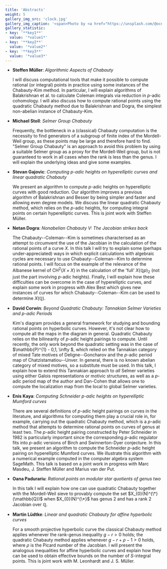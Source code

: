 ```yaml
---
title: 'Abstracts'
weight: 5
gallery_img_src: 'clock.jpg'
gallery_img_caption: '<span>Photo by <a href="https://unsplash.com/@oceanng?utm_source=unsplash&amp;utm_medium=referral&amp;utm_content=creditCopyText">Ocean Ng</a> on <a href="https://unsplash.com/s/photos/clock?utm_source=unsplash&amp;utm_medium=referral&amp;utm_content=creditCopyText">Unsplash</a></span>'
gallery_statistic:
- key: '**key1**'
  value: '*value1*'
- key: '**key2**'
  value: '*value2*'
- key: '**key3**'
  value: '*value3*'
---
```


- **Steffen Müller**: *Algorithmic Aspects of Chabauty*

    I will discuss computational tools that make it possible to compute rational (or integral) points in practice using some instances of the Chabauty-Kim method. In particular, I will explain algorithms of Balakrishnan et al. to calculate Coleman integrals via reduction in $p$-adic cohomology. I will also discuss how to compute rational points using the quadratic Chabauty method due to Balakrishnan and Dogra, the simplest non-abelian instance of Chabauty-Kim.

- **Michael Stoll**: *Selmer Group Chabauty*

    Frequently, the bottleneck in a (classical) Chabauty computation is the necessity to find generators of a subgroup of finite index of the Mordell-Weil group, as these points may be large and therefore hard to find. "Selmer Group Chabauty" is an approach to avoid this problem by using a suitable Selmer group as a proxy for the Mordell-Weil group, but is not guaranteed to work in all cases when the rank is less than the genus. I will explain the underlying ideas and give some examples.

- **Stevan Gajovic**: *Computing $p$-adic heights on hyperelliptic curves and linear quadratic Chabauty*

    We present an algorithm to compute $p$-adic heights on hyperelliptic curves with good reduction. Our algorithm improves a previous algorithm of Balakrishnan and Besser by being simpler and faster and allowing even degree models. We discuss the linear quadratic Chabauty method, which relies on the $p$-adic heights, for computing integral points on certain hyperelliptic curves. This is joint work with Steffen Müller.

- **Netan Dogra**: *Nonabelian Chabauty V: The Jacobian strikes back*

    The Chabauty--Coleman--Kim is sometimes characterised as an attempt to circumvent the use of the Jacobian in the calculation of the rational points of a curve $X$. In this talk I will try to explain some (perhaps under-appreciated) ways in which explicit calculations with algebraic cycles are necessary to use Chabauty--Coleman--Kim to determine rational points. I will focus on the example of the relevance of the Albanese kernel of $\operatorname{CH}^{2} (X \times X)$ in the calculation of the 'full' $X(\mathbb{Q}p)_{2}$ (not just the part involving $p$-adic heights). Finally, I will explain how these difficulties can be overcome in the case of hyperelliptic curves, and explain some work in progress with Alex Best which gives new instances of curves for which Chabauty--Coleman--Kim can be used to determine $X(\mathbb{Q})$.

- **David Corwin**: *Beyond Quadratic Chabauty: Tannakian Selmer Varieties and $p$-adic Periods*

    Kim's diagram provides a general framework for studying and bounding rational points on hyperbolic curves. However, it's not clear how to compute all the maps in the diagram in general. Quadratic Chabauty relies on the bilinearity of $p$-adic height pairings to compute. Until recently, the only work beyond the quadratic setting was in the case of $\mathbb{P}^{1} - 0,1, \infty $, which relied on the Tannakian category of mixed Tate motives of Deligne--Goncharov and the $p$-adic period map of Chatzistamatiou--Unver. In general, there is no known abelian category of mixed motives, so a substitute must be used. In this talk, I explain how to extend this Tannakian approach to *all* Selmer varieties using either Galois representations or motivic structures, as well as a $p$-adic period map of the author and Dan-Cohen that allows one to compute the localization map from the local to global Selmer varieties.

- **Enis Kaya**: *Computing Schneider $p$-adic heights on hyperelliptic Mumford curves*

    There are several definitions of $p$-adic height pairings on curves in the literature, and algorithms for computing them play a crucial role in, for example, carrying out the quadratic Chabauty method, which is a $p$-adic method that attempts to determine rational points on curves of genus at least two. 
    The $p$-adic height pairing constructed by Peter Schneider in 1982 is particularly important since the corresponding $p$-adic regulator fits into $p$-adic versions of Birch and Swinnerton-Dyer conjecture. In this talk, we present an algorithm to compute the Schneider $p$-adic height pairing on hyperelliptic Mumford curves. We illustrate this algorithm with a numerical example computed in the computer algebra system SageMath. 
    This talk is based on a joint work in progress with Marc Masdeu, J. Steffen Müller and Marius van der Put.

- **Oana Padurariu**: *Rational points on modular star quotients of genus two*

    In this talk I will explain how one can use quadratic Chabauty together with the Mordell-Weil sieve to provably compute the set $X_{0}(N)^{\*}(\mathbb{Q})$ when $X_{0}(N)^{\*}$ has genus $2$ and has a rank $2$ Jacobian over $\mathbb{Q}$.

- **Martin Lüdtke**: *Linear and quadratic Chabauty for affine hyperbolic curves*

    For a smooth projective hyperbolic curve the classical Chabauty method applies whenever the rank-genus inequality $g - r > 0$ holds; the quadratic Chabauty method applies whenever $g - r + \rho - 1 > 0$ holds, where $\rho$ is the Picard number of the Jacobian. I will present the analogous inequalities for affine hyperbolic curves and explain how they can be used to obtain effective bounds on the number of $S$-integral points. This is joint work with M. Leonhardt and J. S. Müller.